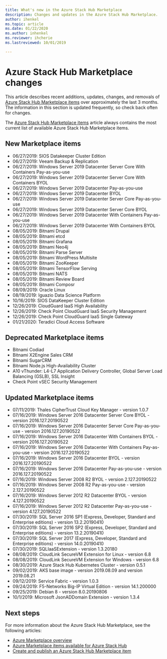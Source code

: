 ```yaml
---
title: What's new in the Azure Stack Hub Marketplace 
description: Changes and updates in the Azure Stack Hub Marketplace.
author: ihenkel
ms.topic: article
ms.date: 01/22/2020
ms.author: inhenkel
ms.reviewer: ihcherie
ms.lastreviewed: 10/01/2019

---
```


# Azure Stack Hub Marketplace changes

This article describes recent additions, updates, changes, and removals of [Azure Stack Hub Marketplace items](azure-stack-marketplace-azure-items.md) over approximately the last 3 months. The information in this section is updated frequently, so check back often for changes.

The [Azure Stack Hub Marketplace items](azure-stack-marketplace-azure-items.md) article always contains the most current list of available Azure Stack Hub Marketplace items.

## New Marketplace items

- 06/27/2019: SIOS Datakeeper Cluster Edition
- 06/27/2019: Veeam Backup & Replication
- 06/27/2019: Windows Server 2019 Datacenter Server Core With Containers Pay-as-you-use
- 06/27/2019: Windows Server 2019 Datacenter Server Core With Containers BYOL
- 06/27/2019: Windows Server 2019 Datacenter Pay-as-you-use
- 06/27/2019: Windows Server 2019 Datacenter BYOL
- 06/27/2019: Windows Server 2019 Datacenter Server Core Pay-as-you-use
- 06/27/2019: Windows Server 2019 Datacenter Server Core BYOL
- 06/27/2019: Windows Server 2019 Datacenter With Containers Pay-as-you-use
- 06/27/2019: Windows Server 2019 Datacenter With Containers BYOL
- 08/05/2019: Bitnami Drupal
- 08/05/2019: Bitnami etcd
- 08/05/2019: Bitnami Grafana
- 08/05/2019: Bitnami Neo4j
- 08/05/2019: Bitnami Parse Server
- 08/05/2019: Bitnami WordPress Multisite
- 08/05/2019: Bitnami ZooKeeper
- 08/05/2019: Bitnami TensorFlow Serving
- 08/05/2019: Bitnami NATS
- 08/05/2019: Bitnami Review Board
- 08/05/2019: Bitnami Composr
- 08/09/2019: Oracle Linux
- 08/19/2019: Iguazio Data Science Platform
- 10/16/2019: SIOS DataKeeper Cluster Edition
- 12/26/2019: CloudGuard IaaS High Availability
- 12/26/2019: Check Point CloudGuard IaaS Security Management
- 12/26/2019: Check Point CloudGuard IaaS Single Gateway
- 01/21/2020: Teradici Cloud Access Software

## Deprecated Marketplace items

- Bitnami Codiad
- Bitnami X2Engine Sales CRM
- Bitnami SugarCRM
- Bitnami Node.js High-Availability Cluster
- A10 vThunder: L4-L7 Application Delivery Controller, Global Server Load Balancing (GSLB), SSL Insight
- Check Point vSEC Security Management

## Updated Marketplace items

- 07/11/2019:	Thales CipherTrust Cloud Key Manager - version 1.0.7
- 07/16/2019:	Windows Server 2016 Datacenter Server Core BYOL - version 2016.127.20190522
- 07/16/2019:	Windows Server 2016 Datacenter Server Core Pay-as-you-use - version 2016.127.20190522
- 07/16/2019:	Windows Server 2016 Datacenter With Containers BYOL - version 2016.127.20190522
- 07/16/2019:	Windows Server 2016 Datacenter With Containers Pay-as-you-use - version 2016.127.20190522
- 07/16/2019:	Windows Server 2016 Datacenter BYOL - version 2016.127.20190522
- 07/16/2019:	Windows Server 2016 Datacenter Pay-as-you-use - version 2016.127.20190522
- 07/16/2019:	Windows Server 2008 R2 BYOL - version 2.127.20190522
- 07/16/2019:	Windows Server 2008 R2 Pay-as-you-use - version 2.127.20190522
- 07/16/2019:	Windows Server 2012 R2 Datacenter BYOL - version 4.127.20190522
- 07/16/2019:	Windows Server 2012 R2 Datacenter Pay-as-you-use - version 4.127.20190522
- 07/30/2019: SQL Server 2016 SP1 (Express, Developer, Standard and Enterprise editions) - version 13.2.20190410
- 07/30/2019: SQL Server 2016 SP2 (Express, Developer, Standard and Enterprise editions) - version 13.2.20190410
- 07/30/2019: SQL Server 2017 (Express, Developer, Standard and Enterprise editions) - version 14.0.20190410
- 07/30/2019: SQLIaaSExtension - version 1.3.20180
- 08/08/2019: CloudLink SecureVM Extension for Linux - version 6.8
- 08/08/2019: CloudLink SecureVM Extension for Windows - version 6.8
- 08/30/2019: Azure Stack Hub Kubernetes Cluster - version 0.5.1
- 09/02/2019: AKS base image - version 2019.08.09 and version 2019.08.21
- 09/12/2019: Service Fabric - version 1.0.3
- 09/24/2019: F5-Networks Big-IP Virtual Edition - version 14.1.200000
- 09/25/2019: Debian 8 - version 8.0.20190806
- 10/1/2019:  Microsoft JsonADDomain Extension - version 1.3.4


## Next steps

For more information about the Azure Stack Hub Marketplace, see the following articles:

- [Azure Marketplace overview](azure-stack-marketplace.md)
- [Azure Marketplace items available for Azure Stack Hub](azure-stack-marketplace-azure-items.md)
- [Create and publish an Azure Stack Hub Marketplace item](azure-stack-create-and-publish-marketplace-item.md)
